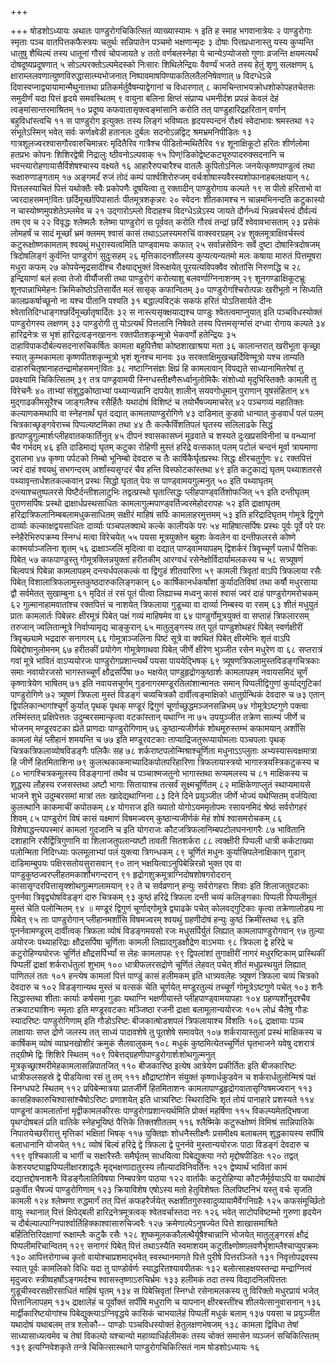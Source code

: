 +++

+++
षोडशोऽध्यायः अथातः पाण्डुरोगचिकित्सितं व्याख्यास्यामः १ इति ह स्माह
भगवानात्रेयः २ पाण्डुरोगाः स्मृताः पञ्च वातपित्तकफैस्त्रयः
चतुर्थः सन्निपातेन पञ्चमो भक्षणान्मृदः ३ दोषाः पित्तप्रधानास्तु
यस्य कुप्यन्ति धातुषु शैथिल्यं तस्य धातूनां गौरवं चोपजायते ४ ततो
वर्णबलस्नेहा ये चान्येऽप्योजसो गुणाः व्रजन्ति क्षयमत्यर्थं
दोषदूष्यप्रदूषणात् ५ सोऽल्परक्तोऽल्पमेदस्को निःसारः शिथिलेन्द्रियः
वैवर्ण्यं भजते तस्य हेतुं शृणु सलक्षणम् ६
क्षाराम्ललवणात्युष्णविरुद्धासात्म्यभोजनात्
निष्पावमाषपिण्याकतिलतैलनिषेवणात् ७ विदग्धेऽन्ने
दिवास्वप्नाद्व्यायामान्मैथुनात्तथा
प्रतिकर्मर्तुवैषम्याद्वेगानां च विधारणात् ८ कामचिन्ताभयक्रोधशोकोपहतचेतसः
समुदीर्णं यदा पित्तं हृदये समवस्थितम् ९ वायुना बलिना क्षिप्तं संप्राप्य
धमनीर्दश प्रपन्नं केवलं देहं त्वङ्मांसान्तरमाश्रितम् १० प्रदूष्य
कफवातासृक्त्वङ्मांसानि करोति तत् पाण्डुहारिद्रहरितान्
वर्णान् बहुविधांस्त्वचि ११ स पाण्डुरोग इत्युक्तः तस्य
लिङ्गं भविष्यतः हृदयस्पन्दनं रौक्ष्यं स्वेदाभावः श्रमस्तथा १२
संभूतेऽस्मिन् भवेत् सर्वः कर्णक्ष्वेडी हतानलः दुर्बलः सदनोऽन्नद्विट्
श्रमभ्रमनिपीडितः १३ गात्रशूलज्वरश्वासगौरवारुचिमान्नरः मृदितैरिव
गात्रैश्च पीडितोन्मथितैरिव १४ शूनाक्षिकूटो हरितः शीर्णलोमा
हतप्रभः कोपनः शिशिरद्वेषी निद्रालुः ष्ठीवनोऽल्पवाक् १५
पिण्\!डिकोद्वेष्टकट्यूरुपादरुक्सदनानि च
भवन्त्यारोहणायासैर्विशेषश्चास्य
वक्ष्यते १६ आहारैरुपचारैश्च वातलैः कुपितोऽनिलः
जनयेत्कृष्णपाण्डुत्वं तथा रूक्षारुणाङ्गताम् १७
अङ्गमर्दं रुजं तोदं कम्पं पार्श्वशिरोरुजम्
वर्चःशोषास्यवैरस्यशोफानाहबलक्षयान्
१८ पित्तलस्याचितं पित्तं यथोक्तैः स्वैः प्रकोपणैः दूषयित्वा तु रक्तादीन्
पाण्डुरोगाय कल्पते १९ स पीतो हरिताभो वा ज्वरदाहसमन्\!वितः
छर्दिमूर्च्छापिपासार्तः पीतमूत्रशकृन्नरः
२० स्वेदनः शीतकामश्च न चान्नमभिनन्दति कटुकास्यो न
चास्योष्णमुपशेतेऽम्लमेव च २१
उद्गारोऽम्लो विदाहश्च विदग्धेऽन्नेऽस्य जायते दौर्गन्ध्यं
भिन्नवर्चस्त्वं दौर्वल्यं तम एव च २२ विवृद्धः श्लेष्मलैः
श्लेष्मा पाण्डुरोगं स पूर्ववत् करोति गौरवं तन्द्रां
छर्दिं श्वेवावभासताम् २३ प्रसेकं लोमहर्षं च सादं मूर्च्छां
भ्रमं क्लमम् श्वासं कासं तथाऽऽलस्यमरुचिं वाक्स्वरग्रहम् २४
शुक्लमूत्राक्षिवर्चस्त्वं कटुरूक्षोष्णकामताम् श्वयथुं
मधुरास्यत्वमिति पाण्ड्वामयः कफात् २५ सर्वान्नसेविनः सर्वे
दुष्टा दोषास्त्रिदोषजम् त्रिदोषलिङ्गं कुर्वन्ति पाण्डुरोगं सुदुःसहम्
२६ मृत्तिकादनशीलस्य कुप्यत्यन्यतमो मलः कषाया मारुतं पित्तमूषरा मधुरा
कफम् २७ कोपयेन्मृद्रसादींश्च रौक्ष्याद्भुक्तं विरूक्षयेत्
पूरयत्यविपक्वैव स्रोतांसि निरुणद्धि च २८
इन्द्रियाणां बलं हत्वा तेजो वीर्यौजसी तथा पाण्डुरोगं करोत्याशु
बलवर्णाग्निनाशनम् २९ शूनगण्डाक्षिकूटभ्रूः शूनपान्नाभिमेहनः
क्रिमिकोष्ठोऽतिसार्येत मलं सासृक् कफान्वितम् ३०
पाण्डुरोगश्चिरोत्पन्नः खरीभूतो
न सिध्यति कालप्रकर्षाच्छूनो ना यश्च पीतानि पश्यति ३१ बद्धाल्पविट्कं सकफं
हरितं योऽतिसार्यते दीनः श्वेतातिदिग्धाङ्गश्छर्दिमूर्च्छातृषार्दितः ३२ स
नास्त्यसृक्क्षयाद्यश्च पाण्डुः श्वेतत्वमाप्नुयात् इति पञ्चविधस्योक्तं
पाण्डुरोगस्य लक्षणम् ३३ पाण्डुरोगी तु योऽत्यर्थं पित्तलानि निषेवते
तस्य पित्तमसृग्मांसं दग्ध्वा रोगाय कल्पते ३४ हारिद्रनेत्रः स
भृशं हारिद्रत्वङ्नखाननः रक्तपीतशकृन्मूत्रो भेकवर्णो हतेन्द्रियः
३५ दाहाविपाकदौर्बल्यसदनारुचिकर्षितः कामला बहुपित्तैषा कोष्ठशाखाश्रया
मता ३६ कालान्तरात् खरीभूता कृच्छ्रा स्यात् कुम्भकामला
कृष्णपीतशकृन्मूत्रो भृशं शूनश्च मानवः ३७
सरक्ताक्षिमुखच्छर्दिविण्मूत्रो यश्च ताम्यति
दाहारुचितृषानाहतन्द्रामोहसमन्\!वितः
३८ नष्टाग्निसंज्ञः क्षिप्रं हि कामलावान् विपद्यते साध्यानामितरेषां तु
प्रवक्ष्यामि चिकित्सितम् ३९ तत्र पाण्ड्रवामयी
स्निग्धस्तीक्ष्णैरूर्ध्वानुलोमिकैः
संशोध्यो मृदुभिस्तिक्तैः कामली तु विरेचनैः ४० ताभ्यां संशुद्धकोष्ठाभ्यां
पथ्यान्यन्नानि दापयेत् शालीन् सयवगोधूमान् पुराणान् यूषसंहितान् ४१
मुद्गाढकीमसूरैश्च जाङ्गलैश्च रसैर्हितैः यथादोषं विशिष्टं च
तयोर्भैषज्यमाचरेत् ४२ पञ्चगव्यं महातिक्तः कल्याणकमथापि वा स्नेहनार्थं
घृतं दद्यात् कामलापाण्डुरोगिणे ४३ दाडिमात् कुडवो धान्यात्
कुडवार्धं पलं पलम् चित्रकाच्छृङ्गवेराच्च
पिप्पल्यष्टमिका तथा ४४ तैः कल्कैर्विंशतिपलं
घृतस्य सलिलाढके सिद्धं हृत्पाण्डुगुल्मार्शःप्लीहवातकफार्तिनुत् ४५
दीपनं श्वासकासघ्नं मूढवाते च शस्यते दुःखप्रसविनीनां च
वन्ध्यानां चैव गर्भदम् ४६ इति दाडिमाद्यं घृतम् कटुका
रोहिणी मुस्तं हरिद्रे वत्सकात् पलम् पटोलं चन्दनं मूर्वा त्रायमाणा
दुरालभा ४७ कृष्णा पर्पटको निम्बो भूनिम्बो देवदारु च तैः
कार्षिकैर्घृतप्रस्थः सिद्धः क्षीरचतुर्गुणः ४८
रक्तपित्तं ज्वरं दाहं श्वयथुं सभगन्दरम् अर्शांस्यसृग्दरं चैव
हन्ति विस्फोटकांस्तथा ४९ इति कटुकाद्यं घृतम् पथ्याशतरसे
पथ्यावृन्तार्धशतकल्कवान् प्रस्थः सिद्धो घृतात्
पेयः स पाण्ड्वामयगुल्मनुत् ५० इति पथ्याघृतम् दन्त्याश्चतुष्पलरसे
पिष्टैर्दन्तीशलाटुभिः तद्वत्प्रस्थो घृतात्सिद्धः
प्लीहपाण्ड्वर्तिशोफजित् ५१ इति दन्तीघृतम् पुराणसर्पिषः
प्रस्थो द्राक्षार्धप्रस्थसाधितः कामलागुल्मपाण्ड्वर्तिज्वरमेहोदरापहः
५२ इति द्राक्षाघृतम् हरिद्रात्रिफलानिम्बबलामधुकसाधितम् सक्षीरं माहिषं
सर्पिः कामलाहरमुत्तमम् ५३ इति हरिद्रादिघृतम् गोमूत्रे द्विगुणे
दार्व्याः कल्काक्षद्वयसाधितः दार्व्याः पञ्चपलक्वाथे
कल्के कालीयके परः ५४ माहिषात्सर्पिषः प्रस्थः पूर्वः पूर्वे परे
परः स्नेहैरेभिरुपक्रम्य स्निग्धं मत्वा विरेचयेत् ५५ पयसा मूत्रयुक्तेन
बहुशः केवलेन वा दन्तीफलरसे कोष्णे काश्मर्याञ्जलिना शृतम् ५६
द्राक्षाञ्जलिं मृदित्वा वा दद्यात् पाण्ड्वामयापहम्
द्विशर्करं त्रिवृच्चूर्णं पलार्धं पैत्तिकः पिबेत् ५७
कफपाण्डुस्तु गोमूत्रक्लिन्नयुक्तां हरीतकीम् आरग्वधं
रसेनेक्षोर्विदार्यामलकस्य च ५८ सत्र्यूषणं
बिल्वपत्रं पिबेन्ना कामलापहम् दन्त्यर्धपलकल्कं वा द्विगुडं
शीतवारिणा ५९ कामली त्रिवृतां वाऽपि त्रिफलाया रसैः पिबेत्
विशालात्रिफलामुस्तकुष्ठदारुकलिङ्गकान् ६०
कार्षिकानर्धकर्षांशां कुर्यादतिविषां तथा
कर्षौ मधुरसाया द्वौ सर्वमेतत् सुखाम्बुना ६१ मृदितं तं रसं पूतं पीत्वा
लिह्याच्च मध्वनु कासं श्वासं ज्वरं दाहं पाण्डुरोगमरोचकम् ६२
गुल्मानाहामवातांश्च रक्तपित्तं च नाशयेत् त्रिफलाया
गुडूच्या वा दार्व्या निम्बस्य वा रसम् ६३ शीतं मधुयुतं
प्रातः कामलार्तः पिबेन्नरः क्षीरमूत्रं पिबेत् पक्षं गव्यं माहिषमेव
वा ६४ पाण्डुर्गोमूत्रयुक्तं वा सप्ताहं त्रिफलारसम् तरुजान्
ज्वलितान्मूत्रे निर्वाप्यामृद्य चाङ्कुरान्
६५ मातुलुङ्गस्य तत् पूतं पाण्डुशोथहरं पिबेत् स्वर्णक्षीरीं
त्रिवृच्छ्यामे भद्रदारु सनागरम् ६६ गोमूत्राञ्जलिना
पिष्टं सूत्रे वा क्वथितं पिबेत् क्षीरमेभिः शृतं वाऽपि
पिबेद्दोषानुलोमनम् ६७ हरीतकीं प्रयोगेण
गोमूत्रेणाथवा पिबेत् जीर्णे क्षीरेण भुञ्जीत रसेन मधुरेण वा ६८
सप्तरात्रं गवां मूत्रे भावितं वाऽप्ययोरजः पाण्डुरोगप्रशान्त्यर्थं
पयसा पाययेद्भिषक् ६९ त्र्यूषणत्रिफलामुस्तविडङ्गचित्रकाः समाः नवायोरजसो
भागस्तच्चूर्णं क्षौद्रसर्पिषा ७० भक्षयेत् पाण्डुहृद्रोगकुष्ठार्शः
कामलापहम् नवायसमिदं चूर्णं कृष्णात्रेयेण भाषितम् ७१ इति
नवायसचूर्णम् गुडनागरमण्डूरतिलांशान्मानतः समान् पिप्पलीद्विगुणां
कुर्याद्गुटिकां पाण्डुरोगिणे ७२ त्र्यूषणं त्रिफला मुस्तं विडङ्गं
चव्यचित्रकौ दार्वीत्वङ्माक्षिको धातुर्ग्रन्थिकं देवदारु च ७३ एतान्
द्विपलिकान्भागांश्चूर्णं कुर्यात् पृथक् पृथक् मण्डूरं द्विगुणं
चूर्णाच्छुद्धमञ्जनसन्निभम् ७४ गोमूत्रेऽष्टगुणे पक्त्वा
तस्मिंस्तत् प्रक्षिपेत्ततः उदुम्बरसमान्कृत्वा वटकांस्तान्
यथाग्नि ना ७५ उपयुञ्जीत तक्रेण सात्म्यं जीर्णे च भोजनम् मण्डूरवटका
ह्येते प्राणदाः पाण्डुरोगिणाम् ७६ कुष्ठान्यजीर्णकं शोथमूरुस्तम्भं
कफामयान् अर्शांसि कामलां मेहं प्लीहानं शमयन्ति च ७७ इति
मण्डूरवटकाः ताप्याद्रिजतुरूप्यायोमलाः पञ्चपलाः पृथक्
चित्रकत्रिफलाव्योषविडङ्गैः पलिकैः सह ७८
शर्कराष्टपलोन्मिश्राश्चूर्णिता मधुनाऽऽप्लुताः
अभ्यस्यास्त्वक्षमात्रा हि जीर्णे
हितमिताशिना ७९ कुलत्थकाकमाच्यादिकपोतपरिहारिणा
त्रिफलायास्त्रयो भागास्त्रयस्त्रिकटुकस्य च
८० भागश्चित्रकमूलस्य विडङ्गानां तथैव च पञ्चाश्मजतुनो भागास्तथा
रूप्यमलस्य च ८१ माक्षिकस्य च शुद्धस्य लौहस्य
रजसस्तथा अष्टौ भागाः सितायाश्च तत्सर्वं सूक्ष्मचूर्णितम्
८२ माक्षिकेणाप्लुतं स्थाप्यमायसे भाजने शुभे उदुम्बरसमां मात्रां ततः
खादेद्यथाग्निना ८३ दिने दिने प्रयुञ्जीत जीर्णे भोज्यं
यथेप्सितम् वर्जयित्वा कुलत्थानि काकमाचीं कपोतकम् ८४
योगराज इति ख्यातो योगोऽयममृतोपमः रसायनमिदं श्रेष्ठं सर्वरोगहरं
शिवम् ८५ पाण्डुरोगं विषं कासं यक्ष्माणं विषमज्वरम्
कुष्ठान्यजीर्णकं मेहं शोषं श्वासमरोचकम् ८६
विशेषाद्धन्त्यपस्मारं कामलां गुदजानि च इति योगराजः
कौटजत्रिफलानिम्बपटोलघननागरैः ८७
भावितानि दशाहानि रसैर्द्वित्रिगुणानि वा शिलाजतुपलान्यष्टौ
तावती सितशर्करा ८८ त्वक्क्षीरी पिप्पली धात्री कर्कटाख्या
पलोन्मिता निदिग्ध्याः फलमूलाभ्यां पलं युक्त्या त्रिगन्धकम्
८९ चूर्णितं मधुनः कुर्यात्त्रिपलेनाक्षिकान् गुडान् दाडिमाम्बुपयः
पक्षिरसतोयसुरासवान् ९० तान् भक्षयित्वाऽनुपिबेन्निरन्नो भुक्त एव
वा पाण्डुकुष्ठज्वरप्लीहतमकार्शोभगन्दरान् ९१
हृद्रोगशुक्रमूत्राग्निदोषशोषगरोदरान्
कासासृग्दरपित्तासृक्शोथगुल्मगलामयान् ९२ ते च सर्वव्रणान् हन्युः
सर्वरोगहराः शिवाः इति शिलाजतुवटकाः पुनर्नवा
त्रिवृद्व्योषविडङ्गं दारु चित्रकम् ९३ कुष्ठं
हरिद्रे त्रिफला दन्ती चव्यं कलिङ्गकाः पिप्पली पिप्पलीमूलं
मुस्तं चेति पलोन्मितम् ९४ ॥ मण्डूरं द्विगुणं चूर्णाद्गोमूत्रे
द्व्याढके पचेत् कोलवद्गुटिकाः कृत्वा तक्रेणालोड्य ना पिबेत् ९५
ताः पाण्डुरोगान् प्लीहानमर्शांसि विषमज्वरम् श्वयथुं ग्रहणीदोषं हन्युः
कुष्ठं क्रिमींस्तथा ९६ इति पूनर्नवामण्डूरम् दार्वीत्वक् त्रिफला
व्योषं विडङ्गमयसो रजः मधुसर्पिर्युतं लिह्यात् कामलापाण्डुरोगवान्
९७ तुल्या अयोरजः पथ्याहरिद्राः क्षौद्रसर्पिषा चूर्णिताः कामली
लिह्याद्गुडक्षौद्रेण वाऽभयाः ९८ त्रिफला द्वे हरिद्रे च
कटुरोहिण्ययोरजः चूर्णितं क्षौद्रसर्पिर्भ्यां स लेहः कामलापहः ९९
द्विपलांशां तुगाक्षीरीं नागरं मधुरष्टिकाम् प्रास्थिकीं पिप्पलीं
द्राक्षां शर्करार्धतुलां शुभाम् १०० धात्रीफलरसद्रोणे
चूर्णितं लेहवत् पचेत् शीतं मधुप्रस्थयुतं लिह्यात् पाणितलं
ततः १०१ हन्त्येष कामलां पित्तं पाण्डुं कासं हलीमकम् इति
धात्र्यवलेहः त्र्यूषणं त्रिफला चव्यं चित्रको
देवदारु च १०२ विडङ्गान्यथ मुस्तं च वत्सकं चेति चूर्णयेत्
मण्डूरतुल्यं तच्चूर्णं गोमूत्रेऽष्टगुणे पचेत् १०३ शनैः
सिद्धास्तथा शीताः कार्याः कर्षसमा गुडाः यथाग्नि
भक्षणीयास्ते प्लीहपाण्ड्वामयापहाः १०४ ग्रहण्यर्शोनुदश्चैव
तक्रवाट्याशिनः स्मृताः इति मण्डूरवटकाः मञ्जिष्ठा रजनी द्राक्षा
बलामूलान्ययोरजः १०५ लोध्रं चैतेषु गौडः स्यादरिष्टः पाण्डुरोगिणाम् इति
गौडोऽरिष्टः बीजकात्षोडशपलं त्रिफलायाश्च विंशतिः १०६ द्राक्षायाः
पञ्च लाक्षायाः सप्त द्रोणे जलस्य तत् साध्यं पादावशेषे तु पूतशेषे
समावपेत् १०७ शर्करायास्तुलां प्रस्थं माक्षिकस्य च कार्षिकम् व्योषं
व्याघ्रनखोशीरं क्रमुकं सैलवालुकम् १०८ मधुकं कुष्ठमित्येतच्चूर्णितं
घृतभाजने यवेषु दशरात्रं तद्ग्रीष्मे द्विः शिशिरे स्थितम् १०९
पिबेत्तद्ग्रहणीपाण्डुरोगार्शःशोथगुल्मनुत्
मूत्रकृच्छ्राश्मरीमेहकामलासन्निपातजित् ११०
बीजकारिष्ठ इत्येष आत्रेयेण प्रकीर्तितः इति बीजकारिष्टः धात्रीफलसहस्रे
द्वे पीडयित्वा रसं तु तम् १११ क्षौद्राष्टांशेन संयुक्तं
कृष्णार्धकुडवेन च शर्करार्धतुलोन्मिश्रं पक्षं
स्निग्धघटे स्थितम् ११२ प्रपिबेन्मात्रया प्रातर्जीर्णे
हितमिताशनः कामलापाण्डुहृद्रोगवातासृग्विषमज्वरान् ११३
कासहिक्कारुचिश्वासांश्चैषोऽरिष्टः प्रणाशयेत् इति धात्र्यरिष्टः
स्थिरादिभिः शृतं तोयं पानाहारे प्रशस्यते ११४ पाण्डूनां
कामलार्तानां मृद्वीकामलकीरसः पाण्डुरोगप्रशान्त्यर्थमिति
प्रोक्तं महर्षिणा ११५ विकल्प्यमेतद्भिषजा पृथग्दोषबलं प्रति
वातिके स्नेहभूयिष्ठं पैत्तिके तिक्तशीतलम् ११६ श्लैष्मिके
कटुरूक्षोष्णं विमिश्रं सान्निपातिके निपातयेच्छरीरात्तु
मृत्तिकां भक्षितां भिषक् ११७ युक्तिज्ञः शोधनैस्तीक्ष्णैः प्रसमीक्ष्य
बलाबलम् शुद्धकायस्य सर्पींषि बलाधानानि योजयेत् ११८ व्योषं बिल्वं हरिद्रे
द्वे त्रिफला द्वे पुनर्नवे मुस्तान्ययोरजः पाठा विडङ्गं देवदारु च ११९
वृश्चिकाली च भार्गी च सक्षारैस्तैः समैर्घृतम् साधयित्वा
पिबेद्युक्त्या नरो मृद्दोषपीडितः १२० तद्वत्
केशरयष्ट्याह्वपिप्पलीक्षारशाद्वलैः
मृद्भक्षणादातुरस्य लौल्यादविनिवर्तिनः
१२१ द्वेष्यार्थं भावितां कामं दद्यात्तद्दोषनाशनैः विडङ्गैलातिविषया
निम्बपत्रेण पाठया १२२ वार्ताकैः कटुरोहिण्या कौटजैर्मूर्वयाऽपि वा यथादोषं
प्रकुर्वीत भैषज्यं पाण्डुरोगिणाम् १२३ क्रियाविशेष एषोऽस्य मतो
हेतुविशेषतः तिलपिष्टनिभं यस्तु वर्चः सृजति कामली
१२४ श्लेष्मणा रुद्धमार्गं तत् पित्तं कफहरैर्जयेत्
रूक्षशीतगुरुस्वादुव्यायामैर्वेगनिग्रहैः
१२५ कफसंमूर्च्छितो वायुः स्थानात् पित्तं क्षिपेद्बली
हारिद्रनेत्रमूत्रत्वक्
श्वेतवर्चास्तदा नरः १२६ भवेत् साटोपविष्टम्भो गुरुणा
हृदयेन च दौर्बल्याल्पाग्निपार्श्वार्तिहिक्काश्वासारुचिज्वरैः १२७
क्रमेणाल्पेऽनुषज्येत पित्ते शाखासमाश्रिते
बर्हितित्तिरिदक्षाणां रूक्षाम्लैः
कटुकै रसैः १२८ शुष्कमूलककौलत्थैर्यूषैश्चान्नानि भोजयेत् मातुलुङ्गरसं
क्षौद्रं पिप्पलीमरिचान्वितम् १२९ सनागरं पिबेत् पित्तं तथाऽस्यैति
स्वमाशयम् कटुतीक्ष्णोष्णलवणैर्भृशाम्लैश्चाप्युपक्रमः १३०
आपित्तरोगाच्च कृतो वायोश्चाप्रशमाद्भवेत् स्वस्थानमागते
पित्ते पुरीषे पित्तरञ्जिते १३१ निवृत्तोपद्रवस्य स्यात् पूर्वः
कामलिको विधिः यदा तु पाण्डोर्वर्णः स्याद्धरितश्यावपीतकः
१३२ बलोत्साहक्षयस्तन्द्रा मन्द्राग्नित्वं मृदुज्वरः
स्त्रीष्वहर्षोऽङ्गमर्दश्च
श्वासस्तृष्णाऽरुचिर्भ्रमः १३३ हलीमकं
तदा तस्य विद्यादनिलपित्ततः गुडूचीस्वरसक्षीरसाधितं माहिषं घृतम् १३४ स
पिबेत्त्रिवृतां स्निग्धो रसेनामलकस्य तु विरिक्तो मधुरप्रायं भजेत्
पित्तानिलापहम् १३५ द्राक्षालेहं च पूर्वोक्तं सर्पींषि
मधुराणि च यापनान् क्षीरबस्तींश्च शीलयेत्सानुवासनान् १३६
मार्द्वीकारिष्टयोगांश्च पिबेद्युक्त्याऽग्निवृद्धये कासिकं
चाभयालेहं पिप्पलीं मधुकं बलाम् १३७ पयसा च प्रयुञ्जीत यथादोषं यथाबलम्
तत्र श्लोकौ-- पाण्डोः पञ्चविधस्योक्तं हेतुलक्षणभेषजम् १३८ कामला
द्विविधा तेषां साध्यासाध्यत्वमेव च तेषां विकल्पो यश्चान्यो
महाव्याधिर्हलीमकः तस्य चोक्तं समासेन व्यञ्जनं सचिकित्सितम् १३९
इत्यग्निवेशकृते तन्त्रे चिकित्सास्थाने पाण्डुरोगचिकित्सितं नाम
षोडशोऽध्यायः १६
